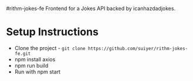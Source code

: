 #rithm-jokes-fe
Frontend for a Jokes API backed by icanhazdadjokes.

Setup Instructions
====
* Clone the project - `git clone https://github.com/suiyer/rithm-jokes-fe.git`
* npm install axios
* npm run build
* Run with npm start
